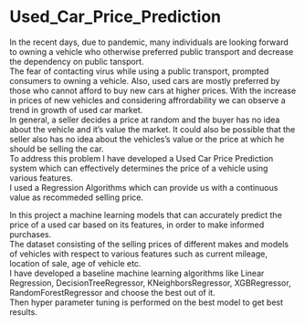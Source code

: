 # Used_Car_Price_Prediction
In the recent days, due to pandemic, many individuals are looking forward to owning a vehicle who otherwise preferred public transport and decrease the dependency on public tansport.<br>
The fear of contacting virus while using a public transport, prompted consumers to owning a vehicle.  Also, used cars are mostly preferred by those who cannot afford to buy new cars at higher prices. With the increase in prices of new vehicles and considering affrordability we can observe a trend in growth of used car market.<br>
In general, a seller decides a price at random and the buyer has no idea about the vehicle and it’s value the market. 
It could also be possible that the seller also has no idea about the vehicles’s value or the price at which he should be selling the car.<br>
To address this problem I have developed a Used Car Price Prediction system which can effectively determines the price of a vehicle using various features.<br>
I used a Regression Algorithms which can provide us with a continuous value as recommeded selling price.<br>


In this project a machine learning models that can accurately predict the price of a used car based on its features, in order to make informed purchases.<br> 
The dataset consisting of the selling prices of different makes and models of vehicles with respect to various features such as current mileage, location of sale, age of vehicle etc. <br> I have developed a baseline machine learning algorithms like Linear Regression, DecisionTreeRegressor, KNeighborsRegressor, XGBRegressor, RandomForestRegressor and choose the best out of it.<br>
Then hyper parameter tuning is performed on the best model to get best results. 
